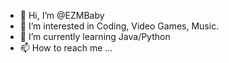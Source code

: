 - 👋 Hi, I’m @EZMBaby
- 👀 I’m interested in Coding, Video Games, Music.
- 🌱 I’m currently learning Java/Python
- 📫 How to reach me ...

<!---
EZMBaby/EZMBaby is a ✨ special ✨ repository because its `README.md` (this file) appears on your GitHub profile.
You can click the Preview link to take a look at your changes.
--->
